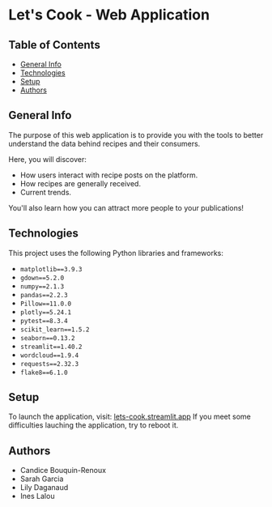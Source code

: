 # Let's Cook - Web Application

## Table of Contents
- [General Info](#general-info)
- [Technologies](#technologies)
- [Setup](#setup)
- [Authors](#authors)

## General Info
The purpose of this web application is to provide you with the tools to better understand the data behind recipes and their consumers. 

Here, you will discover:
- How users interact with recipe posts on the platform.
- How recipes are generally received.
- Current trends.

You'll also learn how you can attract more people to your publications!

## Technologies
This project uses the following Python libraries and frameworks:
- `matplotlib==3.9.3`
- `gdown==5.2.0`
- `numpy==2.1.3`
- `pandas==2.2.3`
- `Pillow==11.0.0`
- `plotly==5.24.1`
- `pytest==8.3.4`
- `scikit_learn==1.5.2`
- `seaborn==0.13.2`
- `streamlit==1.40.2`
- `wordcloud==1.9.4`
- `requests==2.32.3`
- `flake8==6.1.0`

## Setup
To launch the application, visit: [lets-cook.streamlit.app](https://lets-cook.streamlit.app)
If you meet some difficulties lauching the application, try to reboot it. 

## Authors
- Candice Bouquin-Renoux
- Sarah Garcia
- Lily Daganaud
- Ines Lalou
